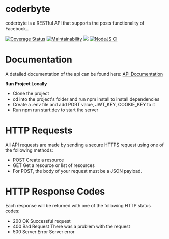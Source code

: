 # coderbyte

coderbyte is a RESTful API that supports the posts functionality of Facebook..

[![Coverage Status](https://coveralls.io/repos/github/donaldcrane/coderbyte/badge.svg)](https://coveralls.io/github/donaldcrane/coderbyte)
[![Maintainability](https://api.codeclimate.com/v1/badges/b4882362c1bcc9028d24/maintainability)](https://codeclimate.com/github/donaldcrane/coderbyte/maintainability)
[![](https://img.shields.io/badge/Protected_by-Hound-a873d1.svg)](https://houndci.com)
[![NodeJS CI](https://github.com/donaldcrane/coderbyte/actions/workflows/node.js.yml/badge.svg)](https://github.com/donaldcrane/coderbyte/actions/workflows/node.js.yml)

# Documentation

A detailed documentation of the api can be found here: [API Documentation]()

**Run Project Locally**

- Clone the project
- cd into the project's folder and run npm install to install dependencies
- Create a .env file and add PORT value, JWT_KEY, COOKIE_KEY to it
- Run npm run start:dev to start the server

# HTTP Requests

All API requests are made by sending a secure HTTPS request using one of the following methods:

- POST Create a resource
- GET Get a resource or list of resources
- For POST, the body of your request must be a JSON payload.

# HTTP Response Codes

Each response will be returned with one of the following HTTP status codes:

- 200 OK Successful request
- 400 Bad Request There was a problem with the request
- 500 Server Error Server error
